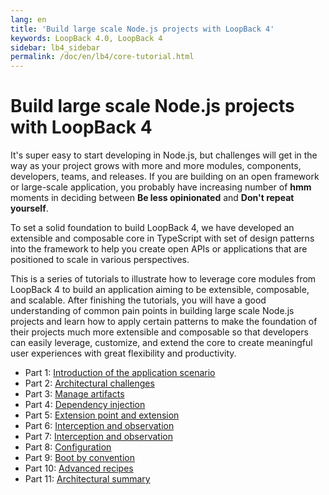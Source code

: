 ```yaml
---
lang: en
title: 'Build large scale Node.js projects with LoopBack 4'
keywords: LoopBack 4.0, LoopBack 4
sidebar: lb4_sidebar
permalink: /doc/en/lb4/core-tutorial.html
---
```


# Build large scale Node.js projects with LoopBack 4

It's super easy to start developing in Node.js, but challenges will get in the
way as your project grows with more and more modules, components, developers,
teams, and releases. If you are building on an open framework or large-scale
application, you probably have increasing number of **hmm** moments in deciding
between **Be less opinionated** and **Don't repeat yourself**.

To set a solid foundation to build LoopBack 4, we have developed an extensible
and composable core in TypeScript with set of design patterns into the framework
to help you create open APIs or applications that are positioned to scale in
various perspectives.

This is a series of tutorials to illustrate how to leverage core modules from
LoopBack 4 to build an application aiming to be extensible, composable, and
scalable. After finishing the tutorials, you will have a good understanding of
common pain points in building large scale Node.js projects and learn how to
apply certain patterns to make the foundation of their projects much more
extensible and composable so that developers can easily leverage, customize, and
extend the core to create meaningful user experiences with great flexibility and
productivity.

- Part 1: [Introduction of the application scenario](./1-introduction.md)
- Part 2: [Architectural challenges](./2-architecture.md)
- Part 3: [Manage artifacts](./3-context-in-action.md)
- Part 4: [Dependency injection](./4-dependency-injection.md)
- Part 5: [Extension point and extension](./5-extension-point-extension.md)
- Part 6: [Interception and observation](./6-interception.md)
- Part 7: [Interception and observation](./7-observation.md)
- Part 8: [Configuration](./8-configuration.md)
- Part 9: [Boot by convention](./9-boot-by-convention.md)
- Part 10: [Advanced recipes](./10-advanced-recipes.md)
- Part 11: [Architectural summary](./11-summary.md)
